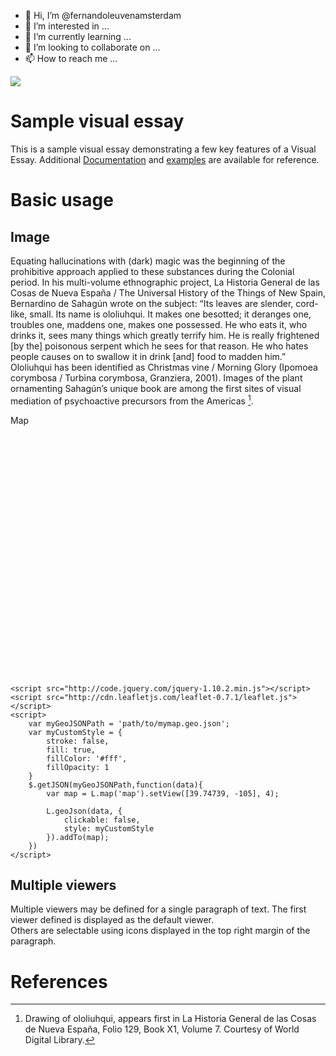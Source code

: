 - 👋 Hi, I’m @fernandoleuvenamsterdam
- 👀 I’m interested in ...
- 🌱 I’m currently learning ...
- 💞️ I’m looking to collaborate on ...
- 📫 How to reach me ...

<!---
fernandoleuvenamsterdam/fernandoleuvenamsterdam is a ✨ special ✨ repository because its `README.md` (this file) appears on your GitHub profile.
You can click the Preview link to take a look at your changes.
--->
<a href="https://juncture-digital.org"><img src="https://juncture-digital.org/images/ve-button.png"></a>

<param ve-config 
       title="Peyotl enters the scene "
       author="JSTOR Labs team"
       banner="https://commons.wikimedia.org/wiki/File:Lophophora_williamsii_(5673485954).jpg"
       layout="vertical">

<!-- Entities discussed throughout the essay are typically defined before the essay text and
     are thus available in all text.  Entity identifiers (QIDs) can be found in either
     Wikipedia or Wikidata (https://www.wikidata.org)> -->
<param ve-entity eid="Q185372"> <!-- Girl with a Pearl Earring painting -->
<param ve-entity eid="Q41264"> <!-- Johannes Vermeer -->
<param ve-entity eid="Q221092"> <!-- Mauritshuis -->
<param ve-entity eid="Q36600"> <!-- The Hague -->

# Sample visual essay

This is a sample visual essay demonstrating a few key features of a Visual Essay. Additional [Documentation](https://github.com/JSTOR-Labs/juncture/wiki) and [examples](https://jstor-labs.github.io/juncture-examples) are available for reference.
<param ve-image 
       manifest="https://iiif.juncture-digital.org/manifest/6dd738aed85597cac540ad31dd5818e86ef7f2918c7b43a9eb3123d5538e6e4c">

# Basic usage

## Image

Equating  hallucinations with (dark) magic was the beginning of the prohibitive approach applied to these substances during the Colonial period. In his multi-volume ethnographic project, La Historia General de las Cosas de Nueva España / The Universal History of the Things of New Spain, Bernardino de Sahagún wrote on the subject: “Its leaves are slender, cord-like, small. Its name is ololiuhqui. It makes one besotted; it deranges one, troubles one, maddens one, makes one possessed. He who eats it, who drinks it, sees many things which greatly terrify him. He is really frightened [by the] poisonous serpent which he sees for that reason. He who hates people causes on to swallow it in drink [and] food to madden him.”  Ololiuhqui  has been identified as Christmas vine / Morning Glory (Ipomoea corymbosa / Turbina corymbosa, Granziera, 2001).  Images of the plant ornamenting Sahagún’s unique book are among the first sites of visual mediation of psychoactive precursors from the Americas [^1].
<param ve-image 
       label="Peyotl" 
       description="painting by Johannes Vermeer" 
       license="By Leonora Enking. Public domain" 
       url="https://commons.wikimedia.org/wiki/File:Lophophora_williamsii_(4876527737).jpg"
       

## Map

<!DOCTYPE html>
<html>
<head>
    <title>Leaflet GeoJSON Example</title>
    <meta charset="utf-8" />
    <link rel="stylesheet" href="http://cdn.leafletjs.com/leaflet-0.7.1/leaflet.css" />
    <style type="text/css">
        .leaflet-container{background-color:#c5e8ff;}
    </style>
</head>

<body>
    <div id="map" style="width: 600px; height: 400px"></div>

    <script src="http://code.jquery.com/jquery-1.10.2.min.js"></script>
    <script src="http://cdn.leafletjs.com/leaflet-0.7.1/leaflet.js"></script>
    <script>
        var myGeoJSONPath = 'path/to/mymap.geo.json';
        var myCustomStyle = {
            stroke: false,
            fill: true,
            fillColor: '#fff',
            fillOpacity: 1
        }
        $.getJSON(myGeoJSONPath,function(data){
            var map = L.map('map').setView([39.74739, -105], 4);

            L.geoJson(data, {
                clickable: false,
                style: myCustomStyle
            }).addTo(map);
        })
    </script>
</body>
</html>


## Multiple viewers

Multiple viewers may be defined for a single paragraph of text.  The first viewer defined is displayed as the default viewer.  
Others are selectable using icons displayed in the top right margin of the paragraph.
<param ve-image 
       manifest="https://iiif.juncture-digital.org/manifest/6dd738aed85597cac540ad31dd5818e86ef7f2918c7b43a9eb3123d5538e6e4c">
<param ve-map center="Q36600" zoom="11">

# References

[^1]: Drawing of ololiuhqui, appears first in  La Historia General de las Cosas de Nueva España, Folio 129, Book X1, Volume 7. 
Courtesy of World Digital Library.

